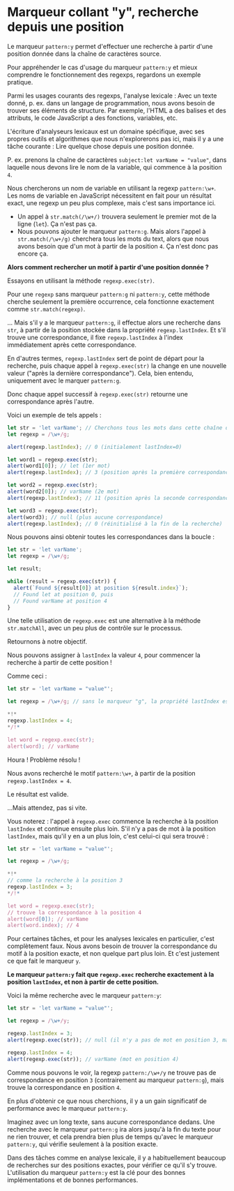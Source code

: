 
# Marqueur collant "y", recherche depuis une position

Le marqueur `pattern:y` permet d'effectuer une recherche à partir d'une position donnée dans la chaîne de caractères source.

Pour appréhender le cas d'usage du marqueur `pattern:y` et mieux comprendre le fonctionnement des regexps, regardons un exemple pratique.

Parmi les usages courants des regexps, l'analyse lexicale : Avec un texte donné, p.
ex.
dans un langage de programmation, nous avons besoin de trouver ses éléments de structure.
Par exemple, l'HTML a des balises et des attributs, le code JavaScript a des fonctions, variables, etc.

L'écriture d'analyseurs lexicaux est un domaine spécifique, avec ses propres outils et algorithmes que nous n'explorerons pas ici, mais il y a une tâche courante : Lire quelque chose depuis une position donnée.

P.
ex.
prenons la chaîne de caractères `subject:let varName = "value"`, dans laquelle nous devons lire le nom de la variable, qui commence à la position `4`.

Nous chercherons un nom de variable en utilisant la regexp `pattern:\w+`.
Les noms de variable en JavaScript nécessitent en fait pour un résultat exact, une regexp un peu plus complexe, mais c'est sans importance ici.

- Un appel à `str.match(/\w+/)` trouvera seulement le premier mot de la ligne (`let`).
Ça n'est pas ça.
- Nous pouvons ajouter le marqueur `pattern:g`.
Mais alors l'appel à `str.match(/\w+/g)` cherchera tous les mots du text, alors que nous avons besoin que d'un mot à partir de la position `4`.
Ça n'est donc pas encore ça.

**Alors comment rechercher un motif à partir d'une position donnée ?**

Essayons en utilisant la méthode `regexp.exec(str)`.

Pour une `regexp` sans marqueur `pattern:g` ni `pattern:y`, cette méthode cherche seulement la première occurrence, cela fonctionne exactement comme `str.match(regexp)`.

...
Mais s'il y a le marqueur `pattern:g`, il effectue alors une recherche dans `str`, à partir de la position stockée dans la propriété `regexp.lastIndex`.
Et s'il trouve une correspondance, il fixe `regexp.lastIndex` à l'index immédiatement après cette correspondance.

En d'autres termes, `regexp.lastIndex` sert de point de départ pour la recherche, puis chaque appel à `regexp.exec(str)` la change en une nouvelle valeur ("après la dernière correspondance").
Cela, bien entendu, uniquement avec le marquer `pattern:g`.

Donc chaque appel successif à `regexp.exec(str)` retourne une correspondance après l'autre.

Voici un exemple de tels appels :

```js run
let str = 'let varName'; // Cherchons tous les mots dans cette chaîne de caractères
let regexp = /\w+/g;

alert(regexp.lastIndex); // 0 (initialement lastIndex=0)

let word1 = regexp.exec(str);
alert(word1[0]); // let (1er mot)
alert(regexp.lastIndex); // 3 (position après la première correspondance)

let word2 = regexp.exec(str);
alert(word2[0]); // varName (2e mot)
alert(regexp.lastIndex); // 11 (position après la seconde correspondance)

let word3 = regexp.exec(str);
alert(word3); // null (plus aucune correspondance)
alert(regexp.lastIndex); // 0 (réinitialisé à la fin de la recherche)
```

Nous pouvons ainsi obtenir toutes les correspondances dans la boucle :

```js run
let str = 'let varName';
let regexp = /\w+/g;

let result;

while (result = regexp.exec(str)) {
  alert(`Found ${result[0]} at position ${result.index}`);
  // Found let at position 0, puis
  // Found varName at position 4
}
```

Une telle utilisation de `regexp.exec` est une alternative à la méthode `str.matchAll`, avec un peu plus de contrôle sur le processus.

Retournons à notre objectif.

Nous pouvons assigner à `lastIndex` la valeur `4`, pour commencer la recherche à partir de cette position !

Comme ceci :

```js run
let str = 'let varName = "value"';

let regexp = /\w+/g; // sans le marqueur "g", la propriété lastIndex est ignorée

*!*
regexp.lastIndex = 4;
*/!*

let word = regexp.exec(str);
alert(word); // varName
```

Houra ! Problème résolu !

Nous avons recherché le motif `pattern:\w+`, à partir de la position `regexp.lastIndex = 4`.

Le résultat est valide.

...Mais attendez, pas si vite.

Vous noterez : l'appel à `regexp.exec` commence la recherche à la position `lastIndex` et continue ensuite plus loin.
S'il n'y a pas de mot à la position `lastIndex`, mais qu'il y en a un plus loin, c'est celui-ci qui sera trouvé :

```js run
let str = 'let varName = "value"';

let regexp = /\w+/g;

*!*
// comme la recherche à la position 3
regexp.lastIndex = 3;
*/!*

let word = regexp.exec(str);
// trouve la correspondance à la position 4
alert(word[0]); // varName
alert(word.index); // 4
```

Pour certaines tâches, et pour les analyses lexicales en particulier, c'est complètement faux.
Nous avons besoin de trouver la correspondance du motif à la position exacte, et non quelque part plus loin.
Et c'est justement ce que fait le marqueur `y`.

**Le marqueur `pattern:y` fait que `regexp.exec` recherche exactement à la position `lastIndex`, et non à partir de cette position.**

Voici la même recherche avec le marqueur `pattern:y`:

```js run
let str = 'let varName = "value"';

let regexp = /\w+/y;

regexp.lastIndex = 3;
alert(regexp.exec(str)); // null (il n'y a pas de mot en position 3, mais un espace)

regexp.lastIndex = 4;
alert(regexp.exec(str)); // varName (mot en position 4)
```

Comme nous pouvons le voir, la regexp `pattern:/\w+/y` ne trouve pas de correspondance en position `3` (contrairement au marqueur  `pattern:g`), mais trouve la correspondance en position `4`.

En plus d'obtenir ce que nous cherchions, il y a un gain significatif de performance avec le marqueur `pattern:y`.

Imaginez avec un long texte, sans aucune correspondance dedans.
Une recherche avec le marqueur `pattern:g` ira alors jusqu'à la fin du texte pour ne rien trouver, et cela prendra bien plus de temps qu'avec le marqueur `pattern:y`, qui vérifie seulement à la position exacte.

Dans des tâches comme en analyse lexicale, il y a habituellement beaucoup de recherches sur des positions exactes, pour vérifier ce qu'il s'y trouve.
L'utilisation du marqueur `pattern:y` est la clé pour des bonnes implémentations et de bonnes performances.
